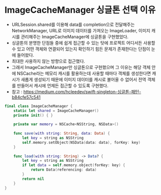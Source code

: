 # ImageCacheManager 싱글톤 선택 이유
- URLSession.shared를 이용해 data를 completion으로 전달해주는 NetworkManager, URL로 이미지 데이터를 가져오는 ImageLoader, 이미지 캐시를 관리해주는 ImageCacheManager에 싱글톤을 구현했었다.
- 싱글톤의 분명한 단점들 중에 쉽게 접근할 수 있는 탓에 프로젝트 어디서든 사용할 수 있고 어떤 객체와 연결되어 있는지 확인하기 힘든 문제가 존재한다는 단점이 눈에 들어왔다.
- 최대한 사용하지 않는 방향으로 접근했다.
- 그래서 ImageCacheManager만 싱글톤으로 구현했으며 그 이유는 해당 객체 안에 NSCache라는 메모리 캐시를 활용하는데 사용할 때마다 객체를 생성한다면 캐시가 새롭게 생성되기 때문에 이미지 데이터를 캐시로 불어올 수 없어서 전역 객체를 만들어서 캐시에 언제든 접근할 수 있도록 구현했다.
- 참고 : https://medium.com/hcleedev/swift-singleton-싱글톤-패턴-b84cfe57c541

```swift
final class ImageCacheManager {
    static let shared = ImageCacheManager()
    private init() { }
    
    private var memory = NSCache<NSString, NSData>()
    
    func save(with string: String, data: Data) {
        let key = string as NSString
        self.memory.setObject(NSData(data: data), forKey: key)
    }
    
    func load(with string: String) -> Data? {
        let key = string as NSString
        if let data = self.memory.object(forKey: key) {
            return Data(referencing: data)
        }
        return nil
    }
}
```
